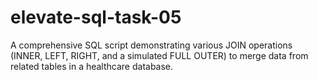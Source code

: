 # elevate-sql-task-05
A comprehensive SQL script demonstrating various JOIN operations (INNER, LEFT, RIGHT, and a simulated FULL OUTER) to merge data from related tables in a healthcare database.
